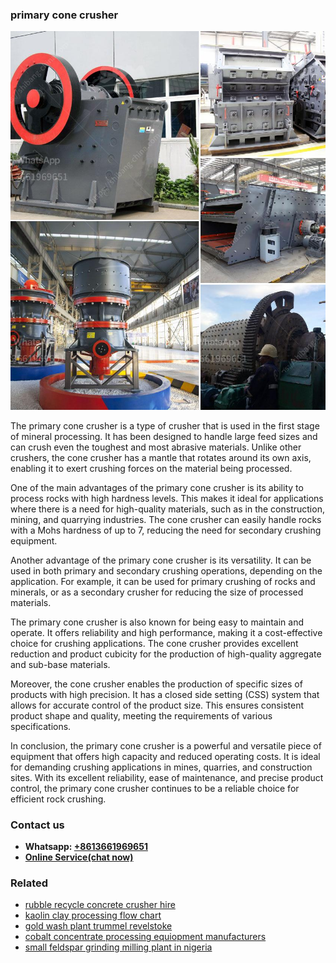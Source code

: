 <h3>primary cone crusher</h3><img src='1706773518.jpg' alt=''><p>The primary cone crusher is a type of crusher that is used in the first stage of mineral processing. It has been designed to handle large feed sizes and can crush even the toughest and most abrasive materials. Unlike other crushers, the cone crusher has a mantle that rotates around its own axis, enabling it to exert crushing forces on the material being processed.</p><p>One of the main advantages of the primary cone crusher is its ability to process rocks with high hardness levels. This makes it ideal for applications where there is a need for high-quality materials, such as in the construction, mining, and quarrying industries. The cone crusher can easily handle rocks with a Mohs hardness of up to 7, reducing the need for secondary crushing equipment.</p><p>Another advantage of the primary cone crusher is its versatility. It can be used in both primary and secondary crushing operations, depending on the application. For example, it can be used for primary crushing of rocks and minerals, or as a secondary crusher for reducing the size of processed materials.</p><p>The primary cone crusher is also known for being easy to maintain and operate. It offers reliability and high performance, making it a cost-effective choice for crushing applications. The cone crusher provides excellent reduction and product cubicity for the production of high-quality aggregate and sub-base materials.</p><p>Moreover, the cone crusher enables the production of specific sizes of products with high precision. It has a closed side setting (CSS) system that allows for accurate control of the product size. This ensures consistent product shape and quality, meeting the requirements of various specifications.</p><p>In conclusion, the primary cone crusher is a powerful and versatile piece of equipment that offers high capacity and reduced operating costs. It is ideal for demanding crushing applications in mines, quarries, and construction sites. With its excellent reliability, ease of maintenance, and precise product control, the primary cone crusher continues to be a reliable choice for efficient rock crushing.</p><h3>Contact us</h3><ul><li><strong>Whatsapp:&nbsp;<a href="https://wa.me/8613661969651">+8613661969651</a></strong></li><li><a href="https://swt.shibang-china.com/?git&amp;zhl&amp;primary cone crusher"><strong>Online Service(chat now)</strong></a></li></ul><h3>Related</h3><ul><li><a href='rubble recycle concrete crusher hire.md'>rubble recycle concrete crusher hire</a></li><li><a href='kaolin clay processing flow chart.md'>kaolin clay processing flow chart</a></li><li><a href='gold wash plant trummel revelstoke.md'>gold wash plant trummel revelstoke</a></li><li><a href='cobalt concentrate processing equiopment manufacturers.md'>cobalt concentrate processing equiopment manufacturers</a></li><li><a href='small feldspar grinding milling plant in nigeria.md'>small feldspar grinding milling plant in nigeria</a></li></ul>
